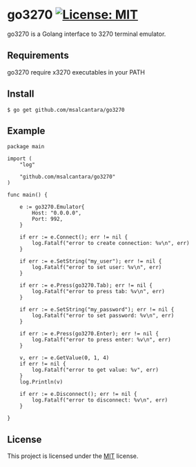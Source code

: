 # go3270 [![License: MIT](https://img.shields.io/badge/License-MIT-blue.svg)](https://opensource.org/licenses/MIT)
go3270 is a Golang interface to 3270 terminal emulator.

## Requirements
go3270 require x3270 executables in your PATH

## Install
```$ go get github.com/msalcantara/go3270```

## Example
```
package main

import (
	"log"

	"github.com/msalcantara/go3270"
)

func main() {

	e := go3270.Emulator{
		Host: "0.0.0.0",
		Port: 992,
	}

	if err := e.Connect(); err != nil {
		log.Fatalf("error to create connection: %v\n", err)
	}

	if err := e.SetString("my_user"); err != nil {
		log.Fatalf("error to set user: %v\n", err)
	}

	if err := e.Press(go3270.Tab); err != nil {
		log.Fatalf("error to press tab: %v\n", err)
	}

	if err := e.SetString("my_password"); err != nil {
		log.Fatalf("error to set password: %v\n", err)
	}

	if err := e.Press(go3270.Enter); err != nil {
		log.Fatalf("error to press enter: %v\n", err)
	}

	v, err := e.GetValue(0, 1, 4)
	if err != nil {
		log.Fatalf("error to get value: %v", err)
	}
	log.Println(v)

	if err := e.Disconnect(); err != nil {
		log.Fatalf("error to disconnect: %v\n", err)
	}

}
```
## License

This project is licensed under the [MIT][mit] license.

[mit]: https://raw.githubusercontent.com/tebeka/selenium/master/LICENSE